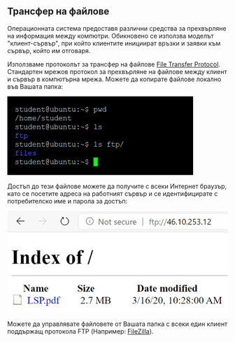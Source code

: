 ## Трансфер на файлове

Операционната система предоставя различни средства за прехвърляне на информация между компютри. Обикновено се използва моделът "клиент-сървър", при който клиентите инициират връзки и заявки към сървър, който им отговаря.

Използваме протоколът за трансфер на файлове [File Transfer Protocol](https://bg.wikipedia.org/wiki/FTP). Стандартен мрежов протокол за прехвърляне на файлове между клиент и сървър в компютърна мрежа. Можете да копирате файлове локално във Вашата папка: 

![06_ftp_fig1.png](06_ftp_fig1.png)  

Достъп до тези файлове можете да получите с всеки Интернет браузър, като се посетите адреса на работният сървър и се идентифицирате с потребителско име и парола за достъп:

![06_ftp_fig2.png](06_ftp_fig2.png)   

Можете да управлявате файловете от Вашата папка с всеки един клиент поддържащ протокола FTP (Например: [FileZilla](https://filezilla-project.org/download.php)).
